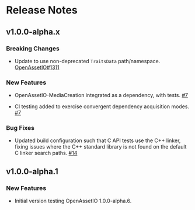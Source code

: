 Release Notes
=============

v1.0.0-alpha.x
--------------

### Breaking Changes

* Update to use non-deprecated `TraitsData` path/namespace.
  [OpenAssetIO#1311](https://github.com/OpenAssetIO/OpenAssetIO/issues/1311)

### New Features

* OpenAssetIO-MediaCreation integrated as a dependency, with tests.
[#7](https://github.com/OpenAssetIO/OpenAssetIO-Test-CMake/pull/7)

* CI testing added to exercise convergent dependency acquisition modes.
[#7](https://github.com/OpenAssetIO/OpenAssetIO-Test-CMake/pull/7)

### Bug Fixes

* Updated build configuration such that C API tests use the C++ linker,
  fixing issues where the C++ standard library is not found on the
  default C linker search paths.
  [#14](https://github.com/OpenAssetIO/OpenAssetIO-Test-CMake/pull/14)

v1.0.0-alpha.1
--------------

### New Features

* Initial version testing OpenAssetIO 1.0.0-alpha.6.
